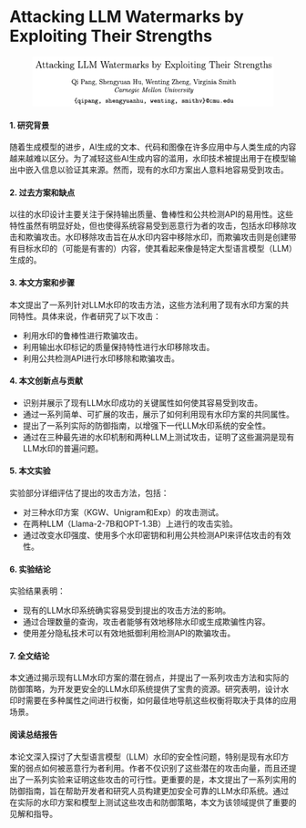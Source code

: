 # Attacking LLM Watermarks by Exploiting Their Strengths

<figure><img src="../.gitbook/assets/image (1) (1) (1) (1) (1) (1) (1) (1).png" alt=""><figcaption></figcaption></figure>



#### 1. 研究背景

随着生成模型的进步，AI生成的文本、代码和图像在许多应用中与人类生成的内容越来越难以区分。为了减轻这些AI生成内容的滥用，水印技术被提出用于在模型输出中嵌入信息以验证其来源。然而，现有的水印方案出人意料地容易受到攻击。

#### 2. 过去方案和缺点

以往的水印设计主要关注于保持输出质量、鲁棒性和公共检测API的易用性。这些特性虽然有明显好处，但也使得系统容易受到恶意行为者的攻击，包括水印移除攻击和欺骗攻击。水印移除攻击旨在从水印内容中移除水印，而欺骗攻击则是创建带有目标水印的（可能是有害的）内容，使其看起来像是特定大型语言模型（LLM）生成的。

#### 3. 本文方案和步骤

本文提出了一系列针对LLM水印的攻击方法，这些方法利用了现有水印方案的共同特性。具体来说，作者研究了以下攻击：

* 利用水印的鲁棒性进行欺骗攻击。
* 利用输出水印标记的质量保持特性进行水印移除攻击。
* 利用公共检测API进行水印移除和欺骗攻击。

#### 4. 本文创新点与贡献

* 识别并展示了现有LLM水印成功的关键属性如何使其容易受到攻击。
* 通过一系列简单、可扩展的攻击，展示了如何利用现有水印方案的共同属性。
* 提出了一系列实际的防御指南，以增强下一代LLM水印系统的安全性。
* 通过在三种最先进的水印机制和两种LLM上测试攻击，证明了这些漏洞是现有LLM水印的普遍问题。

#### 5. 本文实验

实验部分详细评估了提出的攻击方法，包括：

* 对三种水印方案（KGW、Unigram和Exp）的攻击测试。
* 在两种LLM（Llama-2-7B和OPT-1.3B）上进行的攻击实验。
* 通过改变水印强度、使用多个水印密钥和利用公共检测API来评估攻击的有效性。

#### 6. 实验结论

实验结果表明：

* 现有的LLM水印系统确实容易受到提出的攻击方法的影响。
* 通过合理数量的查询，攻击者能够有效地移除水印或生成欺骗性内容。
* 使用差分隐私技术可以有效地抵御利用检测API的欺骗攻击。

#### 7. 全文结论

本文通过揭示现有LLM水印方案的潜在弱点，并提出了一系列攻击方法和实际的防御策略，为开发更安全的LLM水印系统提供了宝贵的资源。研究表明，设计水印时需要在多种属性之间进行权衡，如何最佳地导航这些权衡将取决于具体的应用场景。

#### 阅读总结报告

本论文深入探讨了大型语言模型（LLM）水印的安全性问题，特别是现有水印方案的弱点如何被恶意行为者利用。作者不仅识别了这些潜在的攻击向量，而且还提出了一系列实验来证明这些攻击的可行性。更重要的是，本文提出了一系列实用的防御指南，旨在帮助开发者和研究人员构建更加安全可靠的LLM水印系统。通过在实际的水印方案和模型上测试这些攻击和防御策略，本文为该领域提供了重要的见解和指导。
